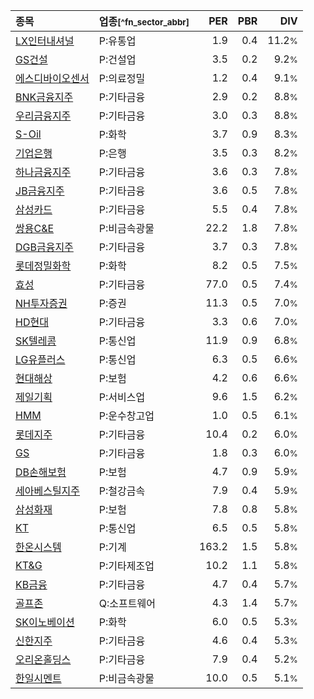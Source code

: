 | **종목** | **업종**<small>[^fn_sector_abbr]</small> | **PER** | **PBR** | **DIV** |
| :--- | :--- | --: | --: | --: |
| [LX인터내셔널](/001120/) | P:유통업 | 1.9 | 0.4 | 11.2<small>%</small> |
| [GS건설](/006360/) | P:건설업 | 3.5 | 0.2 | 9.2<small>%</small> |
| [에스디바이오센서](/137310/) | P:의료정밀 | 1.2 | 0.4 | 9.1<small>%</small> |
| [BNK금융지주](/138930/) | P:기타금융 | 2.9 | 0.2 | 8.8<small>%</small> |
| [우리금융지주](/316140/) | P:기타금융 | 3.0 | 0.3 | 8.8<small>%</small> |
| [S-Oil](/010950/) | P:화학 | 3.7 | 0.9 | 8.3<small>%</small> |
| [기업은행](/024110/) | P:은행 | 3.5 | 0.3 | 8.2<small>%</small> |
| [하나금융지주](/086790/) | P:기타금융 | 3.6 | 0.3 | 7.8<small>%</small> |
| [JB금융지주](/175330/) | P:기타금융 | 3.6 | 0.5 | 7.8<small>%</small> |
| [삼성카드](/029780/) | P:기타금융 | 5.5 | 0.4 | 7.8<small>%</small> |
| [쌍용C&E](/003410/) | P:비금속광물 | 22.2 | 1.8 | 7.8<small>%</small> |
| [DGB금융지주](/139130/) | P:기타금융 | 3.7 | 0.3 | 7.8<small>%</small> |
| [롯데정밀화학](/004000/) | P:화학 | 8.2 | 0.5 | 7.5<small>%</small> |
| [효성](/004800/) | P:기타금융 | 77.0 | 0.5 | 7.4<small>%</small> |
| [NH투자증권](/005940/) | P:증권 | 11.3 | 0.5 | 7.0<small>%</small> |
| [HD현대](/267250/) | P:기타금융 | 3.3 | 0.6 | 7.0<small>%</small> |
| [SK텔레콤](/017670/) | P:통신업 | 11.9 | 0.9 | 6.8<small>%</small> |
| [LG유플러스](/032640/) | P:통신업 | 6.3 | 0.5 | 6.6<small>%</small> |
| [현대해상](/001450/) | P:보험 | 4.2 | 0.6 | 6.6<small>%</small> |
| [제일기획](/030000/) | P:서비스업 | 9.6 | 1.5 | 6.2<small>%</small> |
| [HMM](/011200/) | P:운수창고업 | 1.0 | 0.5 | 6.1<small>%</small> |
| [롯데지주](/004990/) | P:기타금융 | 10.4 | 0.2 | 6.0<small>%</small> |
| [GS](/078930/) | P:기타금융 | 1.8 | 0.3 | 6.0<small>%</small> |
| [DB손해보험](/005830/) | P:보험 | 4.7 | 0.9 | 5.9<small>%</small> |
| [세아베스틸지주](/001430/) | P:철강금속 | 7.9 | 0.4 | 5.9<small>%</small> |
| [삼성화재](/000810/) | P:보험 | 7.8 | 0.8 | 5.8<small>%</small> |
| [KT](/030200/) | P:통신업 | 6.5 | 0.5 | 5.8<small>%</small> |
| [한온시스템](/018880/) | P:기계 | 163.2 | 1.5 | 5.8<small>%</small> |
| [KT&G](/033780/) | P:기타제조업 | 10.2 | 1.1 | 5.8<small>%</small> |
| [KB금융](/105560/) | P:기타금융 | 4.7 | 0.4 | 5.7<small>%</small> |
| [골프존](/215000/) | Q:소프트웨어 | 4.3 | 1.4 | 5.7<small>%</small> |
| [SK이노베이션](/096770/) | P:화학 | 6.0 | 0.5 | 5.3<small>%</small> |
| [신한지주](/055550/) | P:기타금융 | 4.6 | 0.4 | 5.3<small>%</small> |
| [오리온홀딩스](/001800/) | P:기타금융 | 7.9 | 0.4 | 5.2<small>%</small> |
| [한일시멘트](/300720/) | P:비금속광물 | 10.0 | 0.5 | 5.1<small>%</small> |